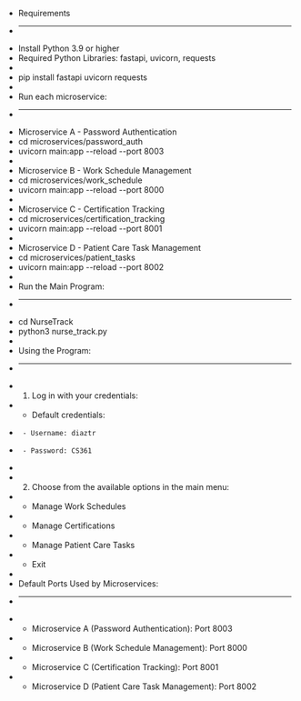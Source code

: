 * Requirements
* ------------
* Install Python 3.9 or higher
* Required Python Libraries: fastapi, uvicorn, requests
* 
* pip install fastapi uvicorn requests
*
* Run each microservice:
* ------------
* Microservice A - Password Authentication
* cd microservices/password_auth
* uvicorn main:app --reload --port 8003
*
* Microservice B - Work Schedule Management
* cd microservices/work_schedule
* uvicorn main:app --reload --port 8000
*
* Microservice C - Certification Tracking
* cd microservices/certification_tracking
* uvicorn main:app --reload --port 8001
*
* Microservice D - Patient Care Task Management
* cd microservices/patient_tasks
* uvicorn main:app --reload --port 8002
*
* Run the Main Program:
* ------------
* cd NurseTrack
* python3 nurse_track.py
*
* Using the Program:
* ------------
* 1. Log in with your credentials:
*    - Default credentials:
*      - Username: diaztr
*      - Password: CS361
*
* 2. Choose from the available options in the main menu:
*    - Manage Work Schedules
*    - Manage Certifications
*    - Manage Patient Care Tasks
*    - Exit
*
* Default Ports Used by Microservices:
* ------------
* - Microservice A (Password Authentication): Port 8003
* - Microservice B (Work Schedule Management): Port 8000
* - Microservice C (Certification Tracking): Port 8001
* - Microservice D (Patient Care Task Management): Port 8002
